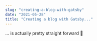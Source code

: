 ```yaml
---
slug: "creating-a-blog-with-gatsby"
date: "2021-05-28"
title: "Creating a blog with Gatsby..."
---
```




... is actually pretty straight forward 🙌